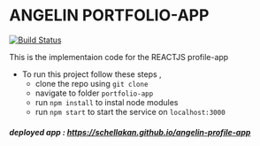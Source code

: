 # ANGELIN PORTFOLIO-APP 
[![Build Status](https://travis-ci.org/schellakan/ang-profile-app.svg?branch=master)](https://travis-ci.org/schellakan/angelin-profile-app)

This is the implementaion code for the REACTJS profile-app
- To run this project follow these steps , 
  - clone the repo using `git clone`
  - navigate to folder `portfolio-app`
  - run `npm install` to instal node modules
  - run `npm start` to start the service on `localhost:3000`
    
##### deployed app : https://schellakan.github.io/angelin-profile-app
